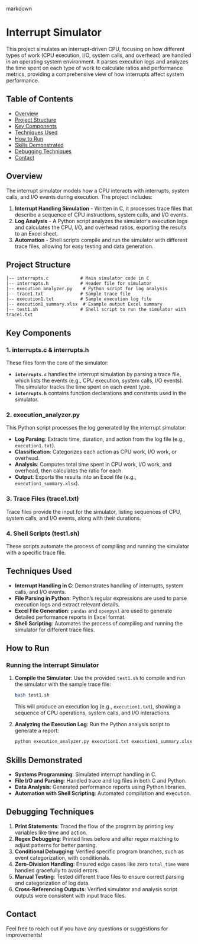 markdown
# Interrupt Simulator

This project simulates an interrupt-driven CPU, focusing on how different types of work (CPU execution, I/O, system calls, and overhead) are handled in an operating system environment. It parses execution logs and analyzes the time spent on each type of work to calculate ratios and performance metrics, providing a comprehensive view of how interrupts affect system performance.

## Table of Contents
- [Overview](#overview)
- [Project Structure](#project-structure)
- [Key Components](#key-components)
- [Techniques Used](#techniques-used)
- [How to Run](#how-to-run)
- [Skills Demonstrated](#skills-demonstrated)
- [Debugging Techniques](#debugging-techniques)
- [Contact](#contact)

## Overview
The interrupt simulator models how a CPU interacts with interrupts, system calls, and I/O events during execution. The project includes:
1. **Interrupt Handling Simulation** - Written in C, it processes trace files that describe a sequence of CPU instructions, system calls, and I/O events.
2. **Log Analysis** - A Python script analyzes the simulator's execution logs and calculates the CPU, I/O, and overhead ratios, exporting the results to an Excel sheet.
3. **Automation** - Shell scripts compile and run the simulator with different trace files, allowing for easy testing and data generation.

## Project Structure

```
|-- interrupts.c            # Main simulator code in C
|-- interrupts.h            # Header file for simulator
|-- execution_analyzer.py    # Python script for log analysis
|-- trace1.txt              # Sample trace file
|-- execution1.txt          # Sample execution log file
|-- execution1_summary.xlsx  # Example output Excel summary
|-- test1.sh                # Shell script to run the simulator with trace1.txt
```

## Key Components

### 1. **interrupts.c & interrupts.h**
These files form the core of the simulator:
- **`interrupts.c`** handles the interrupt simulation by parsing a trace file, which lists the events (e.g., CPU execution, system calls, I/O events). The simulator tracks the time spent on each event type.
- **`interrupts.h`** contains function declarations and constants used in the simulator.

### 2. **execution_analyzer.py**
This Python script processes the log generated by the interrupt simulator:
- **Log Parsing**: Extracts time, duration, and action from the log file (e.g., `execution1.txt`).
- **Classification**: Categorizes each action as CPU work, I/O work, or overhead.
- **Analysis**: Computes total time spent in CPU work, I/O work, and overhead, then calculates the ratio for each.
- **Output**: Exports the results into an Excel file (e.g., `execution1_summary.xlsx`).

### 3. **Trace Files (trace1.txt)**  
Trace files provide the input for the simulator, listing sequences of CPU, system calls, and I/O events, along with their durations.

### 4. **Shell Scripts (test1.sh)**
These scripts automate the process of compiling and running the simulator with a specific trace file.

## Techniques Used

- **Interrupt Handling in C**: Demonstrates handling of interrupts, system calls, and I/O events.
- **File Parsing in Python**: Python’s regular expressions are used to parse execution logs and extract relevant details.
- **Excel File Generation**: `pandas` and `openpyxl` are used to generate detailed performance reports in Excel format.
- **Shell Scripting**: Automates the process of compiling and running the simulator for different trace files.

## How to Run

### Running the Interrupt Simulator

1. **Compile the Simulator**:
   Use the provided `test1.sh` to compile and run the simulator with the sample trace file:
   ```bash
   bash test1.sh
   ```
   This will produce an execution log (e.g., `execution1.txt`), showing a sequence of CPU operations, system calls, and I/O interactions.

2. **Analyzing the Execution Log**:
   Run the Python analysis script to generate a report:
   ```bash
   python execution_analyzer.py execution1.txt execution1_summary.xlsx
   ```

## Skills Demonstrated

- **Systems Programming**: Simulated interrupt handling in C.
- **File I/O and Parsing**: Handled trace and log files in both C and Python.
- **Data Analysis**: Generated performance reports using Python libraries.
- **Automation with Shell Scripting**: Automated compilation and execution.

## Debugging Techniques

1. **Print Statements**: Traced the flow of the program by printing key variables like time and action.
2. **Regex Debugging**: Printed lines before and after regex matching to adjust patterns for better parsing.
3. **Conditional Debugging**: Verified specific program branches, such as event categorization, with conditionals.
4. **Zero-Division Handling**: Ensured edge cases like zero `total_time` were handled gracefully to avoid errors.
5. **Manual Testing**: Tested different trace files to ensure correct parsing and categorization of log data.
6. **Cross-Referencing Outputs**: Verified simulator and analysis script outputs were consistent with input trace files.

## Contact

Feel free to reach out if you have any questions or suggestions for improvements!
